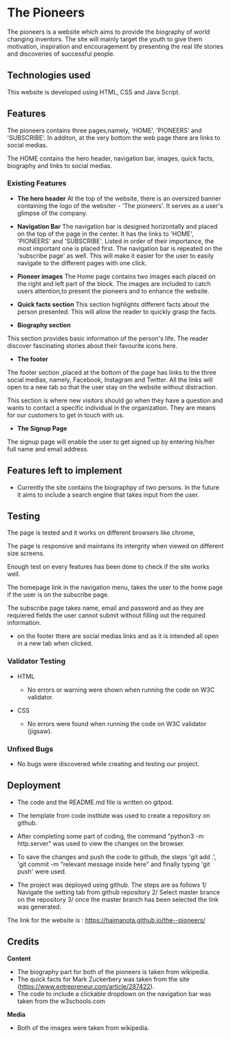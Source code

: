 # The Pioneers

The pioneers is a website which aims to provide the biography of world changing inventors. The site will mainly target the youth to give them motivation, inspiration and encouragement by presenting the real life stories and discoveries of 
successful people. 


## Technologies used

This website is developed using HTML, CSS and Java Script.

## Features

The pioneers contains three pages,namely, 'HOME', 'PIONEERS' and 'SUBSCRIBE'. In additon, at the very bottom the web page there are links to social medias. 
 
The HOME contains the hero header, navigation bar, images, quick facts, biography and links to social medias. 


### Existing Features

- __The hero header__
At the top of the website, there is an oversized banner containing the logo of the websiter - 'The pioneers'. It serves as a user's glimpse of the company. 

- __Navigation Bar__
The navigation bar is designed horizontally and placed on the top of the page in the center.
It has the links to 'HOME', 'PIONEERS' and 'SUBSCRIBE'.  Listed in order of their importance, the most important one is placed first.
The navigation bar is repeated on the 'subscribe page' as well. This will make it easier for the user to easily navigate to the different pages with one click.  

- __Pioneer images__
The Home page contains two images each placed on the right and left part of the block. The images are included to catch users attention,to present the pioneers and to enhance the website. 

- __Quick facts section__
This section highlights different facts about the person presented. This will allow the reader to quickly grasp the facts.

- __Biography section__

This section provides basic information of the person's life. The reader discover fascinating stories about their favourite icons here. 

- __The footer__

The footer section ,placed at the bottom of the page has links to the three social medias, namely, Facebook, Instagram and Twitter. All the links will open to a new tab so that the user stay on the website without distraction.

This section is where new visitors should go when they have a question and wants to contact a specific individual in the organization. They are means for our customers to get in touch with us.

- __The Signup Page__ 

The signup page  will enable the user to get signed up by entering his/her full name and email address. 

## Features left to implement

- Currently the site contains the biographpy of two persons. In the future it aims to include a search engine that takes input from the user.


## Testing

The page is tested and it works on different browsers like chrome, 

The page is responsive and maintains its intergrity when viewed on different size screens. 

Enough test on every features has been done to check if the site works well. 

The homepage link in the navigation menu, takes the user to the home page if the user is on the subscribe page. 

The subscribe page takes name, email and password and as they are requiered fields the user cannot submit without filling out the required information.

- on the footer there are  social medias links and as it is intended all open in a new tab when clicked. 

### Validator Testing 

- HTML
    - No errors or warning were shown when running the code on W3C validator. 

- CSS
    - No errors were found when running the code on W3C validator (jigsaw). 

### Unfixed Bugs
 - No bugs were discovered while creating and testing our project.

## Deployment
- The code and the README.md file is written on gitpod.  

- The template from code institute was used to create a repository on github. 

- After completing some part of coding, the command "python3 -m http.server" was  used to view the changes on the browser.

- To save the changes and push the code to github, the steps 'git add .', 'git commit -m "relevant message inside here" and finally typing 'git push' were used.

- The project was deployed using github. The steps are as follows
1/ Navigate the setting tab from github repository
2/ Select master brance on the repository
3/ once the master branch has been selected the link was generated.

The link for the website is : https://haimanota.github.io/the--pioneers/

## Credits

**Content**

- The biography part for both of the pioneers is taken from wikipedia. 
- The quick facts for Mark Zuckerbery was taken from the site (https://www.entrepreneur.com/article/287422).
- The code to include a clickable dropdown on the navigation bar was taken from the w3schools.com


**Media**
- Both of the images were taken from wikipedia.
